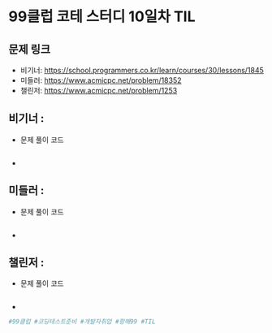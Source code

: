 # 99클럽 코테 스터디 10일차 TIL

## 문제 링크
- 비기너: https://school.programmers.co.kr/learn/courses/30/lessons/1845
- 미들러: https://www.acmicpc.net/problem/18352
- 챌린저: https://www.acmicpc.net/problem/1253


## 비기너 : 

* 문제 풀이 코드

    ```python

    ```

* 



## 미들러 : 

* 문제 풀이 코드

    ```python

    ```

* 



## 챌린저 : 

* 문제 풀이 코드

    ```python

    ```

* 



```python
#99클럽 #코딩테스트준비 #개발자취업 #항해99 #TIL
```